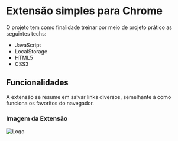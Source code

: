 
# Extensão simples para Chrome

O projeto tem como finalidade treinar por meio de projeto prático as seguintes techs:


<ul>
  <li>JavaScript</li>
  <li>LocalStorage</li>
  <li>HTML5</li>
  <li>CSS3</li>
</ul>





## Funcionalidades

A extensão se resume em salvar links diversos, semelhante à como funciona os favoritos do navegador.



### Imagem da Extensão
![Logo](https://i.imgur.com/cHIhowS.png)
